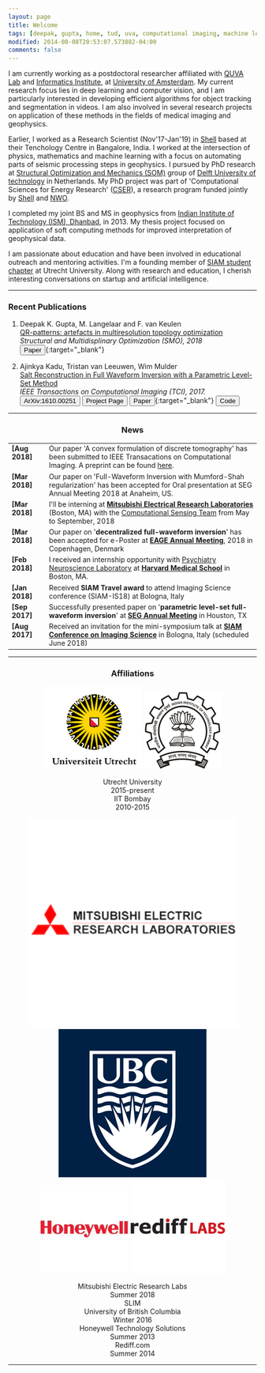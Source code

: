```yaml
---
layout: page
title: Welcome
tags: [deepak, gupta, home, tud, uva, computational imaging, machine learning, seismic geophysics, graduate]
modified: 2014-08-08T20:53:07.573882-04:00
comments: false
---
```

I am currently working as a postdoctoral researcher affiliated with [QUVA Lab](https://ivi.fnwi.uva.nl/quva/) and [Informatics Institute](https://ivi.uva.nl/), at [University of Amsterdam](https://www.uva.nl/en). My current research focus lies in deep learning and computer vision, and I am particularly interested in developing efficient algorithms for object tracking and segmentation in videos. I am also involved in several research projects on application of these methods in the fields of medical imaging and geophysics.

Earlier, I worked as a Research Scientist (Nov'17-Jan'19) in [Shell](https://www.shell.com/) based at their Tenchology Centre in Bangalore, India. I worked at the intersection of physics, mathematics and machine learning with a focus on automating parts of seismic processing steps in geophysics. I pursued by PhD research at [Structural Optimization and Mechanics (SOM)](https://www.tudelft.nl/3me/afdelingen/precision-and-microsystems-engineering-pme/research/structural-optimization-and-mechanics-som/) group of [Delft University of technology](https://www.tudelft.nl/en/) in Netherlands. My PhD project was part of 'Computational Sciences for Energy Research' ([CSER](https://www.fom.nl/en/nwo-domain-science/collaboration-with-companies/cser-2/)), a research program funded jointly by [Shell](https://www.shell.com/) and [NWO](https://www.nwo.nl/en).

I completed my joint BS and MS in geophysics from [Indian Institute of Technology (ISM), Dhanbad](https://www.iitism.ac.in), in 2013. My thesis project focused on application of soft computing methods for improved interpretation of geophysical data.

I am passionate about education and have been involved in educational outreach and mentoring activities. I'm a founding member of [SIAM student chapter](https://uusiamchapter.wordpress.com/) at Utrecht University. Along with research and education, I cherish interesting conversations on startup and artificial intelligence.

----

### Recent Publications
1. Deepak K. Gupta, M. Langelaar and F. van Keulen  
[QR-patterns: artefacts in multiresolution topology optimization](https://link.springer.com/article/10.1007/s00158-018-2048-6)  
*Structural and Multidisplinary Optimization (SMO), 2018*  
[<button type="button" class="btn btn-info">Paper</button>](https://link.springer.com/content/pdf/10.1007%2Fs00158-018-2048-6.pdf){:target="_blank"}  

1. Ajinkya Kadu, Tristan van Leeuwen, Wim Mulder  
[Salt Reconstruction in Full Waveform Inversion with a Parametric Level-Set Method](http://ieeexplore.ieee.org/document/7784771/)  
*IEEE Transactions on Computational Imaging (TCI), 2017.*  
[<button type="button" class="btn btn-info">ArXiv:1610.00251</button>](https://arxiv.org/abs/1610.00251)
[<button type="button" class="btn btn-warning">Project Page</button>](https://www.researchgate.net/project/Parametric-Level-Set-Full-Waveform-Inversion)
[<button type="button" class="btn btn-info">Paper</button>](/reports/TCI2640761.pdf){:target="_blank"}
[<button type="button" class="btn btn-danger">Code</button>](https://github.com/ajinkyakadu125/ParametricLevelSet)  

----

<h3 align="center">News</h3>
<table>
    <col width="15%">
    <col width="85%">
    <tr>
        <td valign="top"><strong>[Aug 2018]</strong></td>
        <td>Our paper 'A convex formulation of discrete tomography' has been submitted to IEEE Transacations on Computational Imaging. A preprint can be found <a href='https://arxiv.org/abs/1807.09196'>here</a>.</td>
    </tr>
    <tr>
        <td valign="top"><strong>[Mar 2018]</strong></td>
        <td>Our paper on 'Full-Waveform Inversion with Mumford-Shah regularization' has been accepted for Oral presentation at SEG Annual Meeting 2018 at Anaheim, US.</td>
    </tr>
    <tr>
        <td valign="top"><strong>[Mar 2018]</strong></td>
        <td>I'll be interning at <a href='http://www.merl.com/'><b>Mitsubishi Electrical Research Laboratories</b></a> (Boston, MA) with the <a href='http://www.merl.com/research/computational-sensing'>Computational Sensing Team</a> from May to September, 2018</td>
    </tr>
    <tr>
        <td valign="top"><strong>[Mar 2018]</strong></td>
        <td>Our paper on '<strong>decentralized full-waveform inversion</strong>' has been accepted for e-Poster at <a href='https://events.eage.org/2018/EAGE%20Annual%202018'><b>EAGE Annual Meeting</b></a>, 2018 in Copenhagen, Denmark</td>
    </tr>
    <tr>
        <td valign="top"><strong>[Feb 2018]</strong></td>
        <td>I received an internship opportunity with <a href='http://pnl.bwh.harvard.edu/'>Psychiatry Neuroscience Laboratory</a> at <a href='https://hms.harvard.edu/'><b>Harvard Medical School</b></a> in Boston, MA.</td>
    </tr>
    <tr>
        <td valign="top"><strong>[Jan 2018]</strong></td>
        <td>Received <strong>SIAM Travel award</strong> to attend Imaging Science conference (SIAM-IS18) at Bologna, Italy</td>
    </tr>
    <tr>
        <td valign="top"><strong>[Sep 2017]</strong></td>
        <td>Successfully presented paper on '<strong>parametric level-set full-waveform inversion</strong>' at <a href='https://seg.org/Annual-Meeting-2017/'><b>SEG Annual Meeting</b></a> in Houston, TX</td>
    </tr>
    <tr>
        <td valign="top"><strong>[Aug 2017]</strong></td>
        <td>Received an invitation for the mini-symposium talk at <a href='https://www.siam-is18.dm.unibo.it/'><b>SIAM Conference on Imaging Science</b></a> in Bologna, Italy (scheduled June 2018)</td>
    </tr>
</table>


----

<h3 align="center">Affiliations</h3>
<figure align="center" class="affils">
    <a href="http://www.uu.nl/en/"><img src="/images/uu-logo.png"></a>
    <a href="http://www.iitb.ac.in/"><img src="/images/iitb-logo.jpeg"></a>
</figure>

<figure align="center" class="affils">
    <figcaption>Utrecht University<br>2015-present</figcaption>
    <figcaption>IIT Bombay<br>2010-2015</figcaption>
</figure>

<figure align="center" class="affils">
    <a href="http://www.merl.com/"><img src="/images/merl2.png"></a>
    <a href="https://www.slim.eos.ubc.ca/"><img src="/images/ubc-logo.png"></a>
    <a href="https://honeywell.com/country/in/About/Pages/HTS.aspx"><img src="/images/honeywell-logo.png"></a>
    <a href="http://www.rediff.com/"><img src="/images/rediff-logo.png"></a>
</figure>

<figure align="center" class="affils">
    <figcaption>Mitsubishi Electric Research Labs<br>Summer 2018</figcaption>
    <figcaption>SLIM<br>University of British Columbia<br>Winter 2016</figcaption>
    <figcaption>Honeywell Technology Solutions<br>Summer 2013</figcaption>
    <figcaption>Rediff.com<br>Summer 2014</figcaption>
</figure>

----
